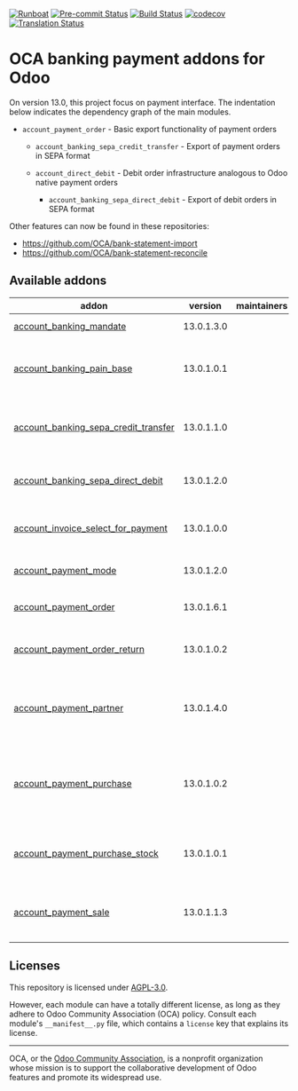 
[![Runboat](https://img.shields.io/badge/runboat-Try%20me-875A7B.png)](https://runboat.odoo-community.org/builds?repo=OCA/bank-payment&target_branch=13.0)
[![Pre-commit Status](https://github.com/OCA/bank-payment/actions/workflows/pre-commit.yml/badge.svg?branch=13.0)](https://github.com/OCA/bank-payment/actions/workflows/pre-commit.yml?query=branch%3A13.0)
[![Build Status](https://github.com/OCA/bank-payment/actions/workflows/test.yml/badge.svg?branch=13.0)](https://github.com/OCA/bank-payment/actions/workflows/test.yml?query=branch%3A13.0)
[![codecov](https://codecov.io/gh/OCA/bank-payment/branch/13.0/graph/badge.svg)](https://codecov.io/gh/OCA/bank-payment)
[![Translation Status](https://translation.odoo-community.org/widgets/bank-payment-13-0/-/svg-badge.svg)](https://translation.odoo-community.org/engage/bank-payment-13-0/?utm_source=widget)

<!-- /!\ do not modify above this line -->

# OCA banking payment addons for Odoo

On version 13.0, this project focus on payment interface.
The indentation below indicates the dependency graph of the main modules.

-  `account_payment_order` - Basic export functionality of payment orders

    - `account_banking_sepa_credit_transfer` - Export of payment orders in SEPA format

    - `account_direct_debit` - Debit order infrastructure analogous to Odoo native payment orders

        - `account_banking_sepa_direct_debit` - Export of debit orders in SEPA format

Other features can now be found in these repositories:

 * https://github.com/OCA/bank-statement-import
 * https://github.com/OCA/bank-statement-reconcile

<!-- /!\ do not modify below this line -->

<!-- prettier-ignore-start -->

[//]: # (addons)

Available addons
----------------
addon | version | maintainers | summary
--- | --- | --- | ---
[account_banking_mandate](account_banking_mandate/) | 13.0.1.3.0 |  | Banking mandates
[account_banking_pain_base](account_banking_pain_base/) | 13.0.1.0.1 |  | Base module for PAIN file generation
[account_banking_sepa_credit_transfer](account_banking_sepa_credit_transfer/) | 13.0.1.1.0 |  | Create SEPA XML files for Credit Transfers
[account_banking_sepa_direct_debit](account_banking_sepa_direct_debit/) | 13.0.1.2.0 |  | Create SEPA files for Direct Debit
[account_invoice_select_for_payment](account_invoice_select_for_payment/) | 13.0.1.0.0 |  | Account Invoice Select for Payment
[account_payment_mode](account_payment_mode/) | 13.0.1.2.0 |  | Account Payment Mode
[account_payment_order](account_payment_order/) | 13.0.1.6.1 |  | Account Payment Order
[account_payment_order_return](account_payment_order_return/) | 13.0.1.0.2 |  | Account Payment Order Return
[account_payment_partner](account_payment_partner/) | 13.0.1.4.0 |  | Adds payment mode on partners and invoices
[account_payment_purchase](account_payment_purchase/) | 13.0.1.0.2 |  | Adds Bank Account and Payment Mode on Purchase Orders
[account_payment_purchase_stock](account_payment_purchase_stock/) | 13.0.1.0.1 |  | Integrate Account Payment Purchase with Stock
[account_payment_sale](account_payment_sale/) | 13.0.1.1.3 |  | Adds payment mode on sale orders

[//]: # (end addons)

<!-- prettier-ignore-end -->

## Licenses

This repository is licensed under [AGPL-3.0](LICENSE).

However, each module can have a totally different license, as long as they adhere to Odoo Community Association (OCA)
policy. Consult each module's `__manifest__.py` file, which contains a `license` key
that explains its license.

----
OCA, or the [Odoo Community Association](http://odoo-community.org/), is a nonprofit
organization whose mission is to support the collaborative development of Odoo features
and promote its widespread use.
